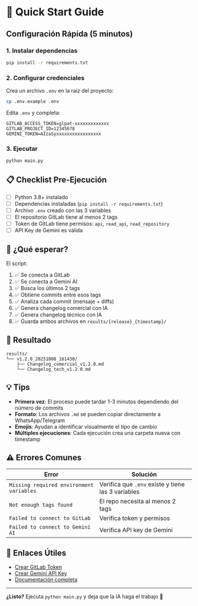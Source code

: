# 🚀 Quick Start Guide

## Configuración Rápida (5 minutos)

### 1. Instalar dependencias

```bash
pip install -r requirements.txt
```

### 2. Configurar credenciales

Crea un archivo `.env` en la raíz del proyecto:

```bash
cp .env.example .env
```

Edita `.env` y completa:

```env
GITLAB_ACCESS_TOKEN=glpat-xxxxxxxxxxxxx
GITLAB_PROJECT_ID=12345678
GEMINI_TOKEN=AIzaSyxxxxxxxxxxxxxxxxx
```

### 3. Ejecutar

```bash
python main.py
```

## 📋 Checklist Pre-Ejecución

- [ ] Python 3.8+ instalado
- [ ] Dependencias instaladas (`pip install -r requirements.txt`)
- [ ] Archivo `.env` creado con las 3 variables
- [ ] El repositorio GitLab tiene al menos 2 tags
- [ ] Token de GitLab tiene permisos: `api`, `read_api`, `read_repository`
- [ ] API Key de Gemini es válida

## 🎯 ¿Qué esperar?

El script:

1. ✅ Se conecta a GitLab
2. ✅ Se conecta a Gemini AI
3. ✅ Busca los últimos 2 tags
4. ✅ Obtiene commits entre esos tags
5. ✅ Analiza cada commit (mensaje + diffs)
6. ✅ Genera changelog comercial con IA
7. ✅ Genera changelog técnico con IA
8. ✅ Guarda ambos archivos en `results/{release}_{timestamp}/`

## 📁 Resultado

```
results/
└── v1.2.0_20251008_161430/
    ├── Changelog_comercial_v1.2.0.md
    └── Changelog_tech_v1.2.0.md
```

## 💡 Tips

- **Primera vez**: El proceso puede tardar 1-3 minutos dependiendo del número de commits
- **Formato**: Los archivos `.md` se pueden copiar directamente a WhatsApp/Telegram
- **Emojis**: Ayudan a identificar visualmente el tipo de cambio
- **Múltiples ejecuciones**: Cada ejecución crea una carpeta nueva con timestamp

## ⚠️ Errores Comunes

| Error | Solución |
|-------|----------|
| `Missing required environment variables` | Verifica que `.env` existe y tiene las 3 variables |
| `Not enough tags found` | El repo necesita al menos 2 tags |
| `Failed to connect to GitLab` | Verifica token y permisos |
| `Failed to connect to Gemini AI` | Verifica API key de Gemini |

## 🔗 Enlaces Útiles

- [Crear GitLab Token](https://gitlab.com/-/profile/personal_access_tokens)
- [Crear Gemini API Key](https://aistudio.google.com/app/apikey)
- [Documentación completa](README.md)

---

**¿Listo?** Ejecuta `python main.py` y deja que la IA haga el trabajo 🚀
